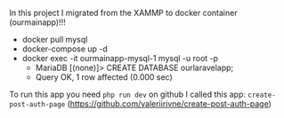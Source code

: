 In this project I migrated from the XAMMP to docker container (ourmainapp)!!!

-   docker pull mysql
-   docker-compose up -d
-   docker exec -it ourmainapp-mysql-1 mysql -u root -p
    -   MariaDB [(none)]> CREATE DATABASE ourlaravelapp;
    -   Query OK, 1 row affected (0.000 sec)

To run this app you need `php run dev`
on github I called this app: `create-post-auth-page` (https://github.com/valeriirivne/create-post-auth-page)
